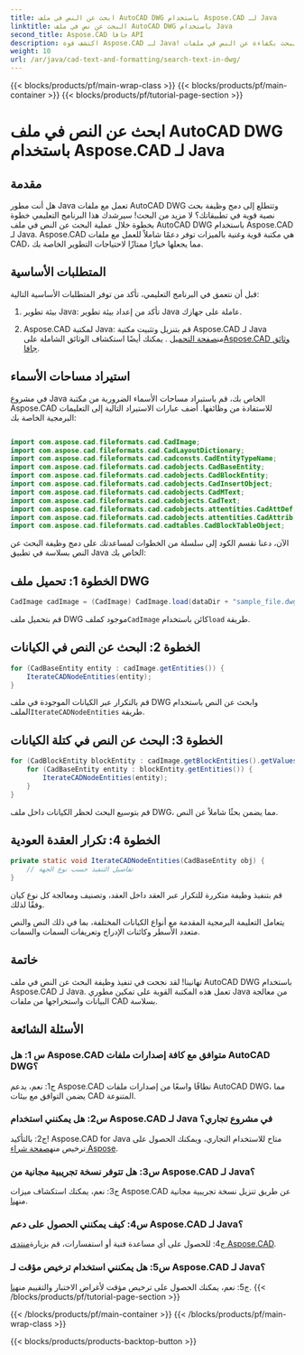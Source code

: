 ```yaml
---
title: ابحث عن النص في ملف AutoCAD DWG باستخدام Aspose.CAD لـ Java
linktitle: البحث عن نص في ملف AutoCAD DWG باستخدام Java
second_title: Aspose.CAD جافا API
description: اكتشف قوة Aspose.CAD لـ Java! البحث بكفاءة عن النص في ملفات AutoCAD DWG. قم بتنزيل المكتبة وتحسين تطبيق CAD الخاص بك.
weight: 10
url: /ar/java/cad-text-and-formatting/search-text-in-dwg/
---
```


{{< blocks/products/pf/main-wrap-class >}}
{{< blocks/products/pf/main-container >}}
{{< blocks/products/pf/tutorial-page-section >}}

# ابحث عن النص في ملف AutoCAD DWG باستخدام Aspose.CAD لـ Java

## مقدمة

هل أنت مطور Java تعمل مع ملفات AutoCAD DWG وتتطلع إلى دمج وظيفة بحث نصية قوية في تطبيقاتك؟ لا مزيد من البحث! سيرشدك هذا البرنامج التعليمي خطوة بخطوة خلال عملية البحث عن النص في ملف AutoCAD DWG باستخدام Aspose.CAD لـ Java. Aspose.CAD هي مكتبة قوية وغنية بالميزات توفر دعمًا شاملاً للعمل مع ملفات CAD، مما يجعلها خيارًا ممتازًا لاحتياجات التطوير الخاصة بك.

## المتطلبات الأساسية

قبل أن نتعمق في البرنامج التعليمي، تأكد من توفر المتطلبات الأساسية التالية:

1. بيئة تطوير Java: تأكد من إعداد بيئة تطوير Java عاملة على جهازك.

2.  Aspose.CAD لمكتبة Java: قم بتنزيل وتثبيت مكتبة Aspose.CAD لـ Java من[صفحة التحميل](https://releases.aspose.com/cad/java/) . يمكنك أيضًا استكشاف الوثائق الشاملة على[Aspose.CAD وثائق جافا](https://reference.aspose.com/cad/java/).

## استيراد مساحات الأسماء

في مشروع Java الخاص بك، قم باستيراد مساحات الأسماء الضرورية من مكتبة Aspose.CAD للاستفادة من وظائفها. أضف عبارات الاستيراد التالية إلى التعليمات البرمجية الخاصة بك:

```java

import com.aspose.cad.fileformats.cad.CadImage;
import com.aspose.cad.fileformats.cad.CadLayoutDictionary;
import com.aspose.cad.fileformats.cad.cadconsts.CadEntityTypeName;
import com.aspose.cad.fileformats.cad.cadobjects.CadBaseEntity;
import com.aspose.cad.fileformats.cad.cadobjects.CadBlockEntity;
import com.aspose.cad.fileformats.cad.cadobjects.CadInsertObject;
import com.aspose.cad.fileformats.cad.cadobjects.CadMText;
import com.aspose.cad.fileformats.cad.cadobjects.CadText;
import com.aspose.cad.fileformats.cad.cadobjects.attentities.CadAttDef;
import com.aspose.cad.fileformats.cad.cadobjects.attentities.CadAttrib;
import com.aspose.cad.fileformats.cad.cadtables.CadBlockTableObject;
```

الآن، دعنا نقسم الكود إلى سلسلة من الخطوات لمساعدتك على دمج وظيفة البحث عن النص بسلاسة في تطبيق Java الخاص بك:

## الخطوة 1: تحميل ملف DWG

```java
CadImage cadImage = (CadImage) CadImage.load(dataDir + "sample_file.dwg");
```

قم بتحميل ملف DWG موجود كملف`CadImage` كائن باستخدام`load` طريقة.

## الخطوة 2: البحث عن النص في الكيانات

```java
for (CadBaseEntity entity : cadImage.getEntities()) {
    IterateCADNodeEntities(entity);
}
```

 قم بالتكرار عبر الكيانات الموجودة في ملف DWG وابحث عن النص باستخدام الملف`IterateCADNodeEntities` طريقة.

## الخطوة 3: البحث عن النص في كتلة الكيانات

```java
for (CadBlockEntity blockEntity : cadImage.getBlockEntities().getValues()) {
    for (CadBaseEntity entity : blockEntity.getEntities()) {
        IterateCADNodeEntities(entity);
    }
}
```

قم بتوسيع البحث لحظر الكيانات داخل ملف DWG، مما يضمن بحثًا شاملاً عن النص.

## الخطوة 4: تكرار العقدة العودية

```java
private static void IterateCADNodeEntities(CadBaseEntity obj) {
    // تفاصيل التنفيذ حسب نوع الجهة
}
```

قم بتنفيذ وظيفة متكررة للتكرار عبر العقد داخل العقد، وتصنيف ومعالجة كل نوع كيان وفقًا لذلك.

يتعامل التعليمة البرمجية المقدمة مع أنواع الكيانات المختلفة، بما في ذلك النص والنص متعدد الأسطر وكائنات الإدراج وتعريفات السمات والسمات.

## خاتمة

تهانينا! لقد نجحت في تنفيذ وظيفة البحث عن النص في ملف AutoCAD DWG باستخدام Aspose.CAD لـ Java. تعمل هذه المكتبة القوية على تمكين مطوري Java من معالجة البيانات واستخراجها من ملفات CAD بسلاسة.

## الأسئلة الشائعة

### س 1: هل Aspose.CAD متوافق مع كافة إصدارات ملفات AutoCAD DWG؟

ج1: نعم، يدعم Aspose.CAD نطاقًا واسعًا من إصدارات ملفات AutoCAD DWG، مما يضمن التوافق مع بيئات CAD المتنوعة.

### س2: هل يمكنني استخدام Aspose.CAD لـ Java في مشروع تجاري؟

 ج2: بالتأكيد! Aspose.CAD for Java متاح للاستخدام التجاري، ويمكنك الحصول على ترخيص منه[صفحة شراء Aspose](https://purchase.aspose.com/buy).

### س3: هل تتوفر نسخة تجريبية مجانية من Aspose.CAD لـ Java؟

 ج3: نعم، يمكنك استكشاف ميزات Aspose.CAD عن طريق تنزيل نسخة تجريبية مجانية من[هنا](https://releases.aspose.com/).

### س4: كيف يمكنني الحصول على دعم Aspose.CAD لـ Java؟

 ج4: للحصول على أي مساعدة فنية أو استفسارات، قم بزيارة[منتدى Aspose.CAD](https://forum.aspose.com/c/cad/19).

### س5: هل يمكنني استخدام ترخيص مؤقت لـ Aspose.CAD لـ Java؟

 ج5: نعم، يمكنك الحصول على ترخيص مؤقت لأغراض الاختبار والتقييم من[هنا](https://purchase.aspose.com/temporary-license/).
{{< /blocks/products/pf/tutorial-page-section >}}

{{< /blocks/products/pf/main-container >}}
{{< /blocks/products/pf/main-wrap-class >}}

{{< blocks/products/products-backtop-button >}}
